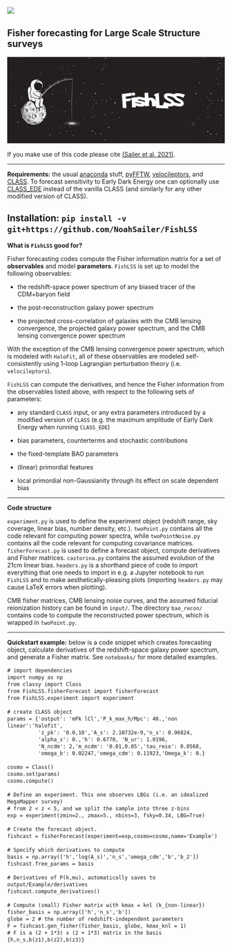 [![](https://img.shields.io/badge/arXiv-2106.09713%20-red.svg)](https://arxiv.org/abs/2106.09713)

## Fisher forecasting for Large Scale Structure surveys

![Fishing astro](https://github.com/NoahSailer/FishLSS/blob/master/figures/fishing_astro.jpg)

If you make use of this code please cite [(Sailer et al. 2021)](https://arxiv.org/abs/2106.09713).

-------

**Requirements:** the usual [anaconda](https://www.anaconda.com/products/distribution) stuff, [pyFFTW](https://hgomersall.github.io/pyFFTW/), [velocileptors](https://github.com/sfschen/velocileptors), and [CLASS](https://github.com/lesgourg/class_public). To forecast sensitivity to Early Dark Energy one can optionally use [CLASS_EDE](https://github.com/mwt5345/class_ede) instead of the vanilla CLASS (and similarly for any other modified version of CLASS).

**Installation:** ```pip install -v git+https://github.com/NoahSailer/FishLSS``` 
-------

**What is ``FishLSS`` good for?**

Fisher forecasting codes compute the Fisher information matrix for a set of **observables** and model **parameters**. ``FishLSS`` is set up to model the following observables:

- the redshift-space power spectrum of any biased tracer of the CDM+baryon field 

- the post-reconstruction galaxy power spectrum

- the projected cross-correlation of galaxies with the CMB lensing convergence, the projected galaxy power spectrum, and the CMB lensing convergence power spectrum

With the exception of the CMB lensing convergence power spectrum, which is modeled with ```HaloFit```, all of these observables are modeled self-consistently using 1-loop Lagrangian perturbation theory (i.e. ```velocileptors```).

```FishLSS``` can compute the derivatives, and hence the Fisher information from the observables listed above, with respect to the following sets of parameters:

- any standard ```CLASS``` input, or any extra parameters introduced by a modified version of ```CLASS``` (e.g. the maximum amplitude of Early Dark Energy when running ```CLASS_EDE```)

- bias parameters, counterterms and stochastic contributions

- the fixed-template BAO parameters 

- (linear) primordial features 

- local primordial non-Gaussianity through its effect on scale dependent bias

-------

**Code structure**

```experiment.py``` is used to define the experiment object (redshift range, sky coverage, linear bias, number density, etc.). ```twoPoint.py``` contains all the code relevant for computing power spectra, while ```twoPointNoise.py``` contains all the code relevant for computing covariance matrices. ```fisherForecast.py``` is used to define a forecast object, compute derivatives and Fisher matrices. ```castorina.py``` contains the assumed evolution of the 21cm linear bias. ```headers.py``` is a shorthand piece of code to import everything that one needs to import in e.g. a Jupyter notebook to run ```FishLSS``` and to make aesthetically-pleasing plots (importing ```headers.py``` may cause LaTeX errors when plotting).

CMB fisher matrices, CMB lensing noise curves, and the assumed fiducial reionization history can be found in ```input/```. The directory ```bao_recon/``` contains code to compute the reconstructed power spectrum, which is wrapped in ```twoPoint.py```. 


-------

**Quickstart example:** below is a code snippet which creates forecasting object, calculate derivatives of the redshift-space galaxy power spectrum, and generate a Fisher matrix. See ```notebooks/``` for more detailed examples.

```
# import dependencies
import numpy as np
from classy import Class
from FishLSS.fisherForecast import fisherForecast
from FishLSS.experiment import experiment

# create CLASS object
params = {'output': 'mPk lCl','P_k_max_h/Mpc': 40.,'non linear':'halofit', 
          'z_pk': '0.0,10','A_s': 2.10732e-9,'n_s': 0.96824,
          'alpha_s': 0.,'h': 0.6770, 'N_ur': 1.0196,
          'N_ncdm': 2,'m_ncdm': '0.01,0.05','tau_reio': 0.0568,
          'omega_b': 0.02247,'omega_cdm': 0.11923,'Omega_k': 0.}

cosmo = Class()
cosmo.set(params)
cosmo.compute()

# Define an experiment. This one observes LBGs (i.e. an idealized MegaMapper survey) 
# from 2 < z < 5, and we split the sample into three z-bins
exp = experiment(zmin=2., zmax=5., nbins=3, fsky=0.34, LBG=True)

# Create the forecast object. 
fishcast = fisherForecast(experiment=exp,cosmo=cosmo,name='Example')
                          
# Specify which derivatives to compute 
basis = np.array(['h','log(A_s)','n_s','omega_cdm','b','b_2'])
fishcast.free_params = basis

# Derivatives of P(k,mu), automatically saves to output/Example/derivatives
fishcast.compute_derivatives()

# Compute (small) Fisher matrix with kmax = knl (k_{non-linear})
fisher_basis = np.array(['h','n_s','b'])
globe = 2 # the number of redshift-independent parameters
F = fishcast.gen_fisher(fisher_basis, globe, kmax_knl = 1)
# F is a (2 + 1*3) x (2 + 1*3) matrix in the basis {h,n_s,b(z1),b(z2),b(z3)}
```

